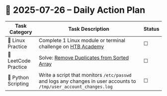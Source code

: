 # 📌 2025-07-26 – Daily Action Plan
| Task Category        | Task Description                                                                                                    | Status |
| -------------------- | ------------------------------------------------------------------------------------------------------------------- | ------ |
| 🐧 Linux Practice    | Complete 1 Linux module or terminal challenge on [HTB Academy](https://academy.hackthebox.com/)                     | ☐      |
| 🧠 LeetCode Practice | Solve: [Remove Duplicates from Sorted Array](https://leetcode.com/problems/remove-duplicates-from-sorted-array/)    | ☐      |
| 🐍 Python Scripting  | Write a script that monitors `/etc/passwd` and logs any changes in user accounts to `/tmp/user_account_changes.log` | ☐      |
